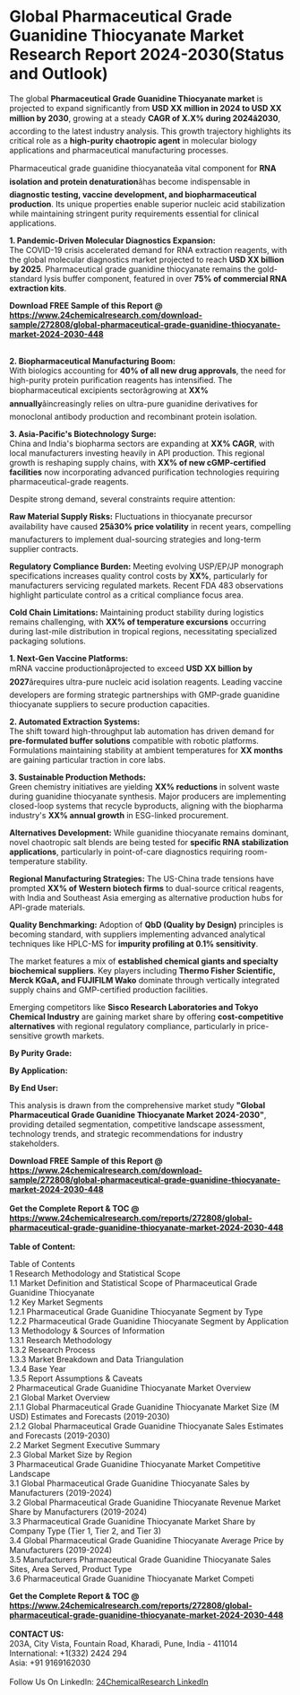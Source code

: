<h1>Global Pharmaceutical Grade Guanidine Thiocyanate Market Research Report 2024-2030(Status and Outlook)</h1><p>The global <strong>Pharmaceutical Grade Guanidine Thiocyanate market</strong> is projected to expand significantly from <strong>USD XX million in 2024 to USD XX million by 2030</strong>, growing at a steady <strong>CAGR of X.X% during 2024â2030</strong>, according to the latest industry analysis. This growth trajectory highlights its critical role as a <strong>high-purity chaotropic agent</strong> in molecular biology applications and pharmaceutical manufacturing processes.</p><p>Pharmaceutical grade guanidine thiocyanateâa vital component for <strong>RNA isolation and protein denaturation</strong>âhas become indispensable in <strong>diagnostic testing, vaccine development, and biopharmaceutical production</strong>. Its unique properties enable superior nucleic acid stabilization while maintaining stringent purity requirements essential for clinical applications.</p><p><strong>1. Pandemic-Driven Molecular Diagnostics Expansion:</strong><br>
The COVID-19 crisis accelerated demand for RNA extraction reagents, with the global molecular diagnostics market projected to reach <strong>USD XX billion by 2025</strong>. Pharmaceutical grade guanidine thiocyanate remains the gold-standard lysis buffer component, featured in over <strong>75% of commercial RNA extraction kits</strong>.</p><div><b>Download FREE Sample of this Report @ 
            <a href="https://www.24chemicalresearch.com/download-sample/272808/global-pharmaceutical-grade-guanidine-thiocyanate-market-2024-2030-448">
            https://www.24chemicalresearch.com/download-sample/272808/global-pharmaceutical-grade-guanidine-thiocyanate-market-2024-2030-448</a></b></div><br><p><strong>2. Biopharmaceutical Manufacturing Boom:</strong><br>
With biologics accounting for <strong>40% of all new drug approvals</strong>, the need for high-purity protein purification reagents has intensified. The biopharmaceutical excipients sectorâgrowing at <strong>XX% annually</strong>âincreasingly relies on ultra-pure guanidine derivatives for monoclonal antibody production and recombinant protein isolation.</p><p><strong>3. Asia-Pacific's Biotechnology Surge:</strong><br>
China and India's biopharma sectors are expanding at <strong>XX% CAGR</strong>, with local manufacturers investing heavily in API production. This regional growth is reshaping supply chains, with <strong>XX% of new cGMP-certified facilities</strong> now incorporating advanced purification technologies requiring pharmaceutical-grade reagents.</p><p>Despite strong demand, several constraints require attention:</p><p><strong>Raw Material Supply Risks:</strong> Fluctuations in thiocyanate precursor availability have caused <strong>25â30% price volatility</strong> in recent years, compelling manufacturers to implement dual-sourcing strategies and long-term supplier contracts.</p><p><strong>Regulatory Compliance Burden:</strong> Meeting evolving USP/EP/JP monograph specifications increases quality control costs by <strong>XX%</strong>, particularly for manufacturers servicing regulated markets. Recent FDA 483 observations highlight particulate control as a critical compliance focus area.</p><p><strong>Cold Chain Limitations:</strong> Maintaining product stability during logistics remains challenging, with <strong>XX% of temperature excursions</strong> occurring during last-mile distribution in tropical regions, necessitating specialized packaging solutions.</p><p><strong>1. Next-Gen Vaccine Platforms:</strong><br>
mRNA vaccine productionâprojected to exceed <strong>USD XX billion by 2027</strong>ârequires ultra-pure nucleic acid isolation reagents. Leading vaccine developers are forming strategic partnerships with GMP-grade guanidine thiocyanate suppliers to secure production capacities.</p><p><strong>2. Automated Extraction Systems:</strong><br>
The shift toward high-throughput lab automation has driven demand for <strong>pre-formulated buffer solutions</strong> compatible with robotic platforms. Formulations maintaining stability at ambient temperatures for <strong>XX months</strong> are gaining particular traction in core labs.</p><p><strong>3. Sustainable Production Methods:</strong><br>
Green chemistry initiatives are yielding <strong>XX% reductions</strong> in solvent waste during guanidine thiocyanate synthesis. Major producers are implementing closed-loop systems that recycle byproducts, aligning with the biopharma industry's <strong>XX% annual growth</strong> in ESG-linked procurement.</p><p><strong>Alternatives Development:</strong> While guanidine thiocyanate remains dominant, novel chaotropic salt blends are being tested for <strong>specific RNA stabilization applications</strong>, particularly in point-of-care diagnostics requiring room-temperature stability.</p><p><strong>Regional Manufacturing Strategies:</strong> The US-China trade tensions have prompted <strong>XX% of Western biotech firms</strong> to dual-source critical reagents, with India and Southeast Asia emerging as alternative production hubs for API-grade materials.</p><p><strong>Quality Benchmarking:</strong> Adoption of <strong>QbD (Quality by Design)</strong> principles is becoming standard, with suppliers implementing advanced analytical techniques like HPLC-MS for <strong>impurity profiling at 0.1% sensitivity</strong>.</p><p>The market features a mix of <strong>established chemical giants and specialty biochemical suppliers</strong>. Key players including <strong>Thermo Fisher Scientific, Merck KGaA, and FUJIFILM Wako</strong> dominate through vertically integrated supply chains and GMP-certified production facilities.</p><p>Emerging competitors like <strong>Sisco Research Laboratories and Tokyo Chemical Industry</strong> are gaining market share by offering <strong>cost-competitive alternatives</strong> with regional regulatory compliance, particularly in price-sensitive growth markets.</p><p><strong>By Purity Grade:</strong></p><p><strong>By Application:</strong></p><p><strong>By End User:</strong></p><p>This analysis is drawn from the comprehensive market study <strong>"Global Pharmaceutical Grade Guanidine Thiocyanate Market 2024-2030"</strong>, providing detailed segmentation, competitive landscape assessment, technology trends, and strategic recommendations for industry stakeholders.</p><div><b>Download FREE Sample of this Report @ 
            <a href="https://www.24chemicalresearch.com/download-sample/272808/global-pharmaceutical-grade-guanidine-thiocyanate-market-2024-2030-448">
            https://www.24chemicalresearch.com/download-sample/272808/global-pharmaceutical-grade-guanidine-thiocyanate-market-2024-2030-448</a></b></div><br><div><b>Get the Complete Report & TOC @ 
            <a href="https://www.24chemicalresearch.com/reports/272808/global-pharmaceutical-grade-guanidine-thiocyanate-market-2024-2030-448">
            https://www.24chemicalresearch.com/reports/272808/global-pharmaceutical-grade-guanidine-thiocyanate-market-2024-2030-448</a></b></div><br>
            <b>Table of Content:</b><p>Table of Contents<br />
1 Research Methodology and Statistical Scope<br />
1.1 Market Definition and Statistical Scope of Pharmaceutical Grade Guanidine Thiocyanate<br />
1.2 Key Market Segments<br />
1.2.1 Pharmaceutical Grade Guanidine Thiocyanate Segment by Type<br />
1.2.2 Pharmaceutical Grade Guanidine Thiocyanate Segment by Application<br />
1.3 Methodology & Sources of Information<br />
1.3.1 Research Methodology<br />
1.3.2 Research Process<br />
1.3.3 Market Breakdown and Data Triangulation<br />
1.3.4 Base Year<br />
1.3.5 Report Assumptions & Caveats<br />
2 Pharmaceutical Grade Guanidine Thiocyanate Market Overview<br />
2.1 Global Market Overview<br />
2.1.1 Global Pharmaceutical Grade Guanidine Thiocyanate Market Size (M USD) Estimates and Forecasts (2019-2030)<br />
2.1.2 Global Pharmaceutical Grade Guanidine Thiocyanate Sales Estimates and Forecasts (2019-2030)<br />
2.2 Market Segment Executive Summary<br />
2.3 Global Market Size by Region<br />
3 Pharmaceutical Grade Guanidine Thiocyanate Market Competitive Landscape<br />
3.1 Global Pharmaceutical Grade Guanidine Thiocyanate Sales by Manufacturers (2019-2024)<br />
3.2 Global Pharmaceutical Grade Guanidine Thiocyanate Revenue Market Share by Manufacturers (2019-2024)<br />
3.3 Pharmaceutical Grade Guanidine Thiocyanate Market Share by Company Type (Tier 1, Tier 2, and Tier 3)<br />
3.4 Global Pharmaceutical Grade Guanidine Thiocyanate Average Price by Manufacturers (2019-2024)<br />
3.5 Manufacturers Pharmaceutical Grade Guanidine Thiocyanate Sales Sites, Area Served, Product Type<br />
3.6 Pharmaceutical Grade Guanidine Thiocyanate Market Competi</p><div><b>Get the Complete Report & TOC @ 
            <a href="https://www.24chemicalresearch.com/reports/272808/global-pharmaceutical-grade-guanidine-thiocyanate-market-2024-2030-448">
            https://www.24chemicalresearch.com/reports/272808/global-pharmaceutical-grade-guanidine-thiocyanate-market-2024-2030-448</a></b></div><br><b>CONTACT US:</b><br>
            203A, City Vista, Fountain Road, Kharadi, Pune, India - 411014<br>
            International: +1(332) 2424 294<br>
            Asia: +91 9169162030 <br><br>
            Follow Us On LinkedIn: <a href="https://www.linkedin.com/company/24chemicalresearch/">24ChemicalResearch LinkedIn</a>